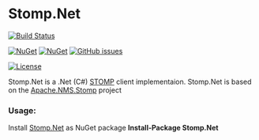 # Stomp.Net

[![Build Status](https://ci.appveyor.com/api/projects/status/github/DaveSenn/Stomp.Net?svg=true)](https://ci.appveyor.com/project/DaveSenn/Stomp-Net/branch/master)

[![NuGet](https://img.shields.io/nuget/v/Stomp.Net.svg)](https://www.nuget.org/packages/Stomp.Net/)
[![NuGet](https://img.shields.io/nuget/dt/Stomp.Net.svg)](https://www.nuget.org/packages/Stomp.Net/)
[![GitHub issues](https://img.shields.io/github/issues/DaveSenn/Stomp.Net.svg)](https://github.com/DaveSenn/Stomp.Net/issues)

[![License](http://img.shields.io/:license-mit-blue.svg)](https://raw.githubusercontent.com/DaveSenn/Stomp.Net/master/License.txt)

Stomp.Net is a .Net (C#) [STOMP](https://stomp.github.io) client implementaion.
Stomp.Net is based on the [Apache.NMS.Stomp](http://activemq.apache.org/nms/apachenmsstomp.html) project

### Usage:
Install [Stomp.Net](https://www.nuget.org/packages/Stomp.Net/) as NuGet package __Install-Package Stomp.Net__
